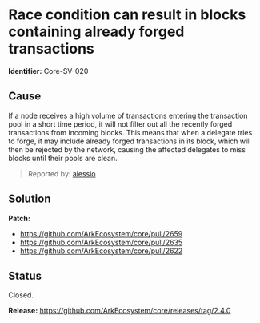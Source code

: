 # Race condition can result in blocks containing already forged transactions
**Identifier:** Core-SV-020

## Cause
If a node receives a high volume of transactions entering the transaction pool in a short time period, it will not filter out all the recently forged transactions from incoming blocks. This means that when a delegate tries to forge, it may include already forged transactions in its block, which will then be rejected by the network, causing the affected delegates to miss blocks until their pools are clean.

>Reported by: [alessio](https://github.com/alessiodf)

## Solution

**Patch:**

- https://github.com/ArkEcosystem/core/pull/2659
- https://github.com/ArkEcosystem/core/pull/2635
- https://github.com/ArkEcosystem/core/pull/2622

## Status
Closed.

**Release:** https://github.com/ArkEcosystem/core/releases/tag/2.4.0